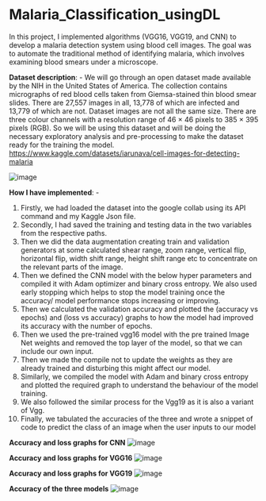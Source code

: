 # Malaria_Classification_usingDL
 In this project, I implemented algorithms (VGG16, VGG19, and CNN) to develop a malaria detection system using blood cell images. The goal was to automate the traditional method of identifying malaria, which involves examining blood smears under a microscope.

**Dataset description**: -
We will go through an open dataset made available by the NIH in the United States of 
America. The collection contains micrographs of red blood cells taken from Giemsa-stained 
thin blood smear slides. There are 27,557 images in all, 13,778 of which are infected and 
13,779 of which are not. Dataset images are not all the same size. There are three colour 
channels with a resolution range of 46 × 46 pixels to 385 × 395 pixels (RGB). So we will be 
using this dataset and will be doing the necessary exploratory analysis and pre-processing to 
make the dataset ready for the training the model.
https://www.kaggle.com/datasets/iarunava/cell-images-for-detecting-malaria

![image](https://github.com/nikhil-188/Malaria_Classification_usingDL/assets/84719583/6d741255-fc7c-4bc7-b9b3-5e6da5f0421d)

**How I have implemented**: -
  1. Firstly, we had loaded the dataset into the google collab using its API command and 
  my Kaggle Json file.
  2. Secondly, I had saved the training and testing data in the two variables from the 
  respective paths.
  3. Then we did the data augmentation creating train and validation generators at some 
  calculated shear range, zoom range, vertical flip, horizontal flip, width shift range, 
  height shift range etc to concentrate on the relevant parts of the image.
  4. Then we defined the CNN model with the below hyper parameters and compiled it 
  with Adam optimizer and binary cross entropy. We also used early stopping which 
  helps to stop the model training once the accuracy/ model performance stops 
  increasing or improving.
  5. Then we calculated the validation accuracy and plotted the (accuracy vs epochs) and 
  (loss vs accuracy) graphs to how the model had improved its accuracy with the 
  number of epochs.
  6. Then we used the pre-trained vgg16 model with the pre trained Image Net weights 
  and removed the top layer of the model, so that we can include our own input.
  7. Then we made the compile not to update the weights as they are already trained and 
  disturbing this might affect our model.
  8. Similarly, we compiled the model with Adam and binary cross entropy and plotted the 
  required graph to understand the behaviour of the model training.
  9. We also followed the similar process for the Vgg19 as it is also a variant of Vgg.
  10. Finally, we tabulated the accuracies of the three and wrote a snippet of code to predict 
  the class of an image when the user inputs to our model

**Accuracy and loss graphs for CNN**
![image](https://github.com/nikhil-188/Malaria_Classification_usingDL/assets/84719583/283f0ed9-b4cc-426a-81e3-2e85c8a586d6)

**Accuracy and loss graphs for VGG16**
![image](https://github.com/nikhil-188/Malaria_Classification_usingDL/assets/84719583/62453660-d225-4d83-b63c-5a3b74e213f6)

**Accuracy and loss graphs for VGG19**
![image](https://github.com/nikhil-188/Malaria_Classification_usingDL/assets/84719583/ee4591df-ba11-4031-b9be-204ef59a7aa9)

**Accuracy of the three models**
![image](https://github.com/nikhil-188/Malaria_Classification_usingDL/assets/84719583/6885396e-a1dc-4a84-b1e1-04c10bc69439)

